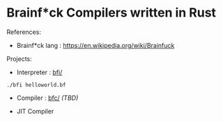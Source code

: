 # Brainf*ck Compilers written in Rust

References:

- Brainf*ck lang : https://en.wikipedia.org/wiki/Brainfuck

Projects:

- Interpreter : [bfi/](bfi/)

```shell
./bfi helloworld.bf
```

- Compiler : [bfc/](bfc/) *(TBD)*

- JIT Compiler

